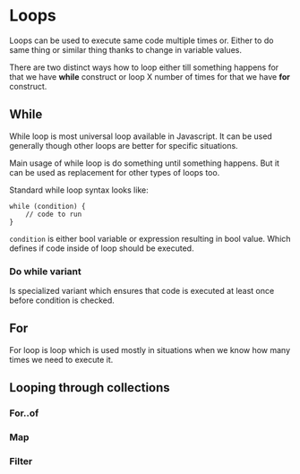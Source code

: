 # Loops

Loops can be used to execute same code multiple times or. Either to do same thing or similar thing thanks to change in variable values.

There are two distinct ways how to loop either till something happens for that we have **while** construct or loop X number of times for that we have **for** construct.

## While

While loop is most universal loop available in Javascript. It can be used generally though other loops are better for specific situations.

Main usage of while loop is do something until something happens. But it can be used as replacement for other types of loops too.

Standard while loop syntax looks like:

    while (condition) {
        // code to run
    }

`condition` is either bool variable or expression resulting in bool value. Which defines if code inside of loop should be executed.

### Do while variant

Is specialized variant which ensures that code is executed at least once before condition is checked.

## For

For loop is loop which is used mostly in situations when we know how many times we need to execute it.

## Looping through collections

### For..of

### Map

### Filter
